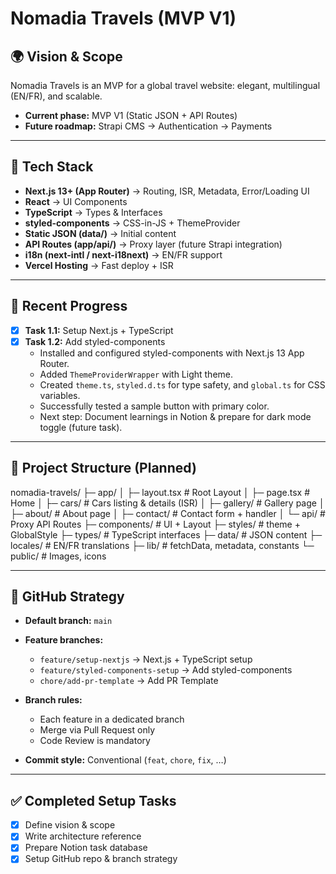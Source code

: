 # Nomadia Travels (MVP V1)

## 🌍 Vision & Scope

Nomadia Travels is an MVP for a global travel website: elegant, multilingual (EN/FR), and scalable.

- **Current phase:** MVP V1 (Static JSON + API Routes)
- **Future roadmap:** Strapi CMS → Authentication → Payments

---

## 🚀 Tech Stack

- **Next.js 13+ (App Router)** → Routing, ISR, Metadata, Error/Loading UI
- **React** → UI Components
- **TypeScript** → Types & Interfaces
- **styled-components** → CSS-in-JS + ThemeProvider
- **Static JSON (data/)** → Initial content
- **API Routes (app/api/)** → Proxy layer (future Strapi integration)
- **i18n (next-intl / next-i18next)** → EN/FR support
- **Vercel Hosting** → Fast deploy + ISR

---

## 📌 Recent Progress

- [x] **Task 1.1:** Setup Next.js + TypeScript
- [x] **Task 1.2:** Add styled-components
  - Installed and configured styled-components with Next.js 13 App Router.
  - Added `ThemeProviderWrapper` with Light theme.
  - Created `theme.ts`, `styled.d.ts` for type safety, and `global.ts` for CSS variables.
  - Successfully tested a sample button with primary color.
  - Next step: Document learnings in Notion & prepare for dark mode toggle (future task).

---

## 📂 Project Structure (Planned)

nomadia-travels/
├─ app/
│ ├─ layout.tsx # Root Layout
│ ├─ page.tsx # Home
│ ├─ cars/ # Cars listing & details (ISR)
│ ├─ gallery/ # Gallery page
│ ├─ about/ # About page
│ ├─ contact/ # Contact form + handler
│ └─ api/ # Proxy API Routes
├─ components/ # UI + Layout
├─ styles/ # theme + GlobalStyle
├─ types/ # TypeScript interfaces
├─ data/ # JSON content
├─ locales/ # EN/FR translations
├─ lib/ # fetchData, metadata, constants
└─ public/ # Images, icons

---

## 🔀 GitHub Strategy

- **Default branch:** `main`
- **Feature branches:**

  - `feature/setup-nextjs` → Next.js + TypeScript setup
  - `feature/styled-components-setup` → Add styled-components
  - `chore/add-pr-template` → Add PR Template

- **Branch rules:**

  - Each feature in a dedicated branch
  - Merge via Pull Request only
  - Code Review is mandatory

- **Commit style:** Conventional (`feat`, `chore`, `fix`, …)

---

## ✅ Completed Setup Tasks

- [x] Define vision & scope
- [x] Write architecture reference
- [x] Prepare Notion task database
- [x] Setup GitHub repo & branch strategy
